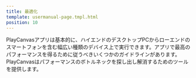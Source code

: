 ```yaml
---
title: 最適化
template: usermanual-page.tmpl.html
position: 10
---
```


PlayCanvasアプリは基本的に、ハイエンドのデスクトップPCからローエンドのスマートフォンを含む幅広い種類のデバイス上で実行できます。アプリで最高のパフォーマンスを得るために従うべきいくつかのガイドラインがあります。PlayCanvasはパフォーマンスのボトルネックを探し出し解消するためのツールを提供します。

